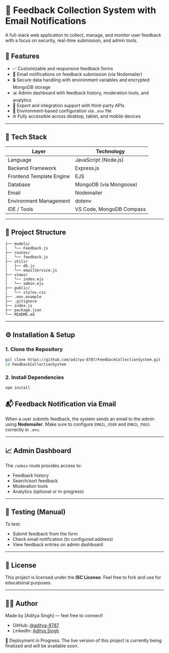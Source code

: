 
# 📝 Feedback Collection System with Email Notifications

A full-stack web application to collect, manage, and monitor user feedback with a focus on security, real-time submission, and admin tools.

## 🚀 Features

- ✅ Customizable and responsive feedback forms
- 📧 Email notifications on feedback submission (via Nodemailer)
- 🔒 Secure data handling with environment variables and encrypted MongoDB storage
- 📊 Admin dashboard with feedback history, moderation tools, and analytics
- 🔁 Export and integration support with third-party APIs
- 🔐 Environment-based configuration via `.env` file
- 🌐 Fully accessible across desktop, tablet, and mobile devices

---

## 🧱 Tech Stack

| Layer | Technology |
|-------|------------|
| Language | JavaScript (Node.js) |
| Backend Framework | Express.js |
| Frontend Template Engine | EJS |
| Database | MongoDB (via Mongoose) |
| Email | Nodemailer |
| Environment Management | dotenv |
| IDE / Tools | VS Code, MongoDB Compass |

---

## 📁 Project Structure

```
├── models/
│   └── Feedback.js
├── routes/
│   └── feedback.js
├── utils/
│   ├── db.js
│   └── emailService.js
├── views/
│   └── index.ejs
│   └── admin.ejs
├── public/
│   └── styles.css
├── .env.example
├── .gitignore
├── index.js
├── package.json
└── README.md
```

---

## ⚙️ Installation & Setup

### 1. Clone the Repository
```bash
git clone https://github.com/aditya-8787/FeedbackCollectionSystem.git
cd FeedbackCollectionSystem
```

### 2. Install Dependencies
```bash
npm install
```


## 📬 Feedback Notification via Email

When a user submits feedback, the system sends an email to the admin using **Nodemailer**. Make sure to configure `EMAIL_USER` and `EMAIL_PASS` correctly in `.env`.

---

## 📈 Admin Dashboard

The `/admin` route provides access to:
- Feedback history
- Search/sort feedback
- Moderation tools
- Analytics (optional or in-progress)

---

## 🧪 Testing (Manual)

To test:
- Submit feedback from the form
- Check email notification (to configured address)
- View feedback entries on admin dashboard

---

## 📄 License

This project is licensed under the **ISC License**. Feel free to fork and use for educational purposes.

---

## 🙋‍♂️ Author

Made by [Aditya Singh] — feel free to connect!

- GitHub: [@aditya-8787](https://github.com/aditya-8787)
- LinkedIn: [Aditya Singh](https://www.linkedin.com/in/aditya8787/)

🔄 Deployment in Progress: The live version of this project is currently being finalized and will be available soon.
